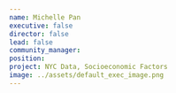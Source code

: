 ```yaml
---
name: Michelle Pan
executive: false
director: false
lead: false
community_manager: 
position:  
project: NYC Data, Socioeconomic Factors
image: ../assets/default_exec_image.png
---
```


